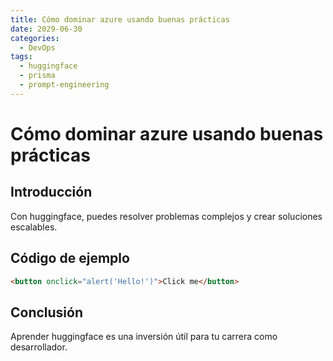 ```yaml
---
title: Cómo dominar azure usando buenas prácticas
date: 2029-06-30
categories:
  - DevOps
tags:
  - huggingface
  - prisma
  - prompt-engineering
---
```


# Cómo dominar azure usando buenas prácticas

## Introducción

Con huggingface, puedes resolver problemas complejos y crear soluciones escalables.

## Código de ejemplo

```html
<button onclick="alert('Hello!')">Click me</button>
```

## Conclusión

Aprender huggingface es una inversión útil para tu carrera como desarrollador.